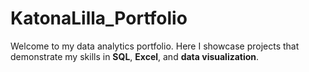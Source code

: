 # KatonaLilla_Portfolio
Welcome to my data analytics portfolio. Here I showcase projects that demonstrate my skills in **SQL**, **Excel**, and **data visualization**.
